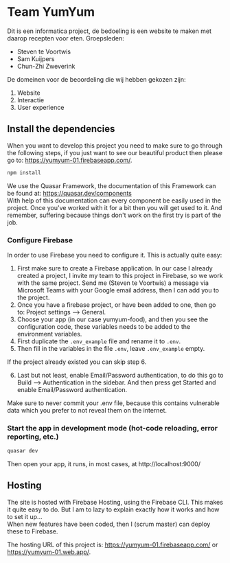 # Team YumYum
Dit is een informatica project, de bedoeling is een website te maken met daarop recepten voor eten.
Groepsleden:
- Steven te Voortwis
- Sam Kuijpers
- Chun-Zhi Zweverink

De domeinen voor de beoordeling die wij hebben gekozen zijn:
1. Website
2. Interactie
3. User experience

## Install the dependencies
When you want to develop this project you need to make sure to go through the following steps, if you just want to see our beautiful product then please go to: https://yumyum-01.firebaseapp.com/.
```bash
npm install
```

We use the Quasar Framework, the documentation of this Framework can be found at: https://quasar.dev/components <br>
With help of this documentation can every component be easily used in the project. Once you've worked with it for a bit then you will get used to it. And remember, suffering because things don't work on the first try is part of the job.

### Configure Firebase
In order to use Firebase you need to configure it. This is actually quite easy:
1. First make sure to create a Firebase application. In our case I already created a project, I invite my team to this project in Firebase, so we work with the same project. Send me (Steven te Voortwis) a message via Microsoft Teams with your Google email address, then I can add you to the project.
2. Once you have a firebase project, or have been added to one, then go to: Project settings --> General.
3. Choose your app (in our case yumyum-food), and then you see the configuration code, these variables needs to be added to the environment variables.
4. First duplicate the `.env_example` file and rename it to `.env`.
5. Then fill in the variables in the file `.env`, leave `.env_example` empty.

If the project already existed you can skip step 6.

6. Last but not least, enable Email/Password authentication, to do this go to Build --> Authentication in the sidebar. And then press get Started and enable Email/Password authentication.

Make sure to never commit your .env file, because this contains vulnerable data which you prefer to not reveal them on the internet.

### Start the app in development mode (hot-code reloading, error reporting, etc.)
```bash
quasar dev
```
Then open your app, it runs, in most cases, at http://localhost:9000/

## Hosting
The site is hosted with Firebase Hosting, using the Firebase CLI. This makes it quite easy to do. But I am to lazy to explain exactly how it works and how to set it up...<br>
When new features have been coded, then I (scrum master) can deploy these to Firebase.

The hosting URL of this project is: https://yumyum-01.firebaseapp.com/ or https://yumyum-01.web.app/.
